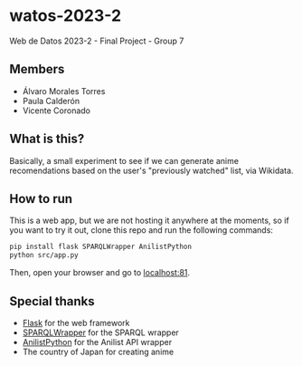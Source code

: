 # watos-2023-2

Web de Datos 2023-2 - Final Project - Group 7

## Members

- Álvaro Morales Torres
- Paula Calderón
- Vicente Coronado

## What is this?

Basically, a small experiment to see if we can generate anime recomendations based on the user's "previously watched" list, via Wikidata.

## How to run

This is a web app, but we are not hosting it anywhere at the moments, so if you want to try it out, clone this repo and run the following commands:

```bash
pip install flask SPARQLWrapper AnilistPython
python src/app.py
```

Then, open your browser and go to [localhost:81](http://localhost:81).

## Special thanks

- [Flask](https://flask.palletsprojects.com/en/2.0.x/) for the web framework
- [SPARQLWrapper](https://sparqlwrapper.readthedocs.io/en/latest/) for the SPARQL wrapper
- [AnilistPython](https://github.com/ReZeroE/AnilistPython) for the Anilist API wrapper
- The country of Japan for creating anime
